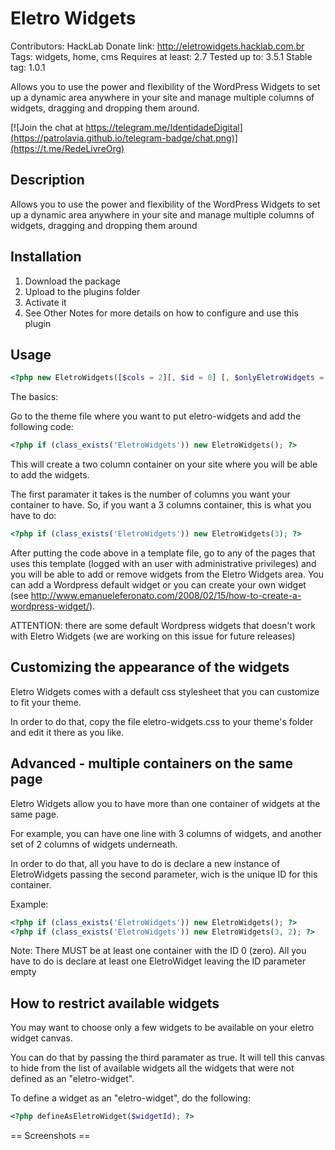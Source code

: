 # Eletro Widgets
Contributors: HackLab
Donate link: http://eletrowidgets.hacklab.com.br
Tags: widgets, home, cms
Requires at least: 2.7
Tested up to: 3.5.1
Stable tag: 1.0.1

Allows you to use the power and flexibility of the WordPress Widgets to set
up a dynamic area anywhere in your site and manage multiple columns of
widgets, dragging and dropping them around.

[![Join the chat at https://telegram.me/IdentidadeDigital](https://patrolavia.github.io/telegram-badge/chat.png)](https://t.me/RedeLivreOrg)

## Description

Allows you to use the power and flexibility of the WordPress Widgets to set up a dynamic area anywhere in your site and manage multiple columns of widgets, dragging and dropping them around

## Installation

1. Download the package
2. Upload to the plugins folder
3. Activate it
4. See Other Notes for more details on how to configure and use this plugin

## Usage

```php
<?php new EletroWidgets([$cols = 2][, $id = 0] [, $onlyEletroWidgets = false]); ?>
```

The basics:

Go to the theme file where you want to put eletro-widgets and add the following code:
```php
<?php if (class_exists('EletroWidgets')) new EletroWidgets(); ?>
```
This will create a two column container on your site where you will be able to add the widgets.

The first paramater it takes is the number of columns you want your
container to have. So, if you want a 3 columns container, this is what you
have to do:

```php
<?php if (class_exists('EletroWidgets')) new EletroWidgets(3); ?>
```

After putting the code above in a template file, go to any of the pages that uses this template (logged with an user with administrative privileges) and you will be able to add or remove widgets from the Eletro Widgets area. You can add a Wordpress default widget or you can create your own widget (see http://www.emanueleferonato.com/2008/02/15/how-to-create-a-wordpress-widget/).

ATTENTION: there are some default Wordpress widgets that doesn't work with Eletro Widgets (we are working on this issue for future releases)

## Customizing the appearance of the widgets

Eletro Widgets comes with a default css stylesheet that you can customize to fit your theme.

In order to do that, copy the file eletro-widgets.css to your theme's folder and edit it there as you like.


## Advanced - multiple containers on the same page

Eletro Widgets allow you to have more than one container of widgets at the same page.

For example, you can have one line with 3 columns of widgets, and another set of 2 columns of widgets underneath.

In order to do that, all you have to do is declare a new instance of EletroWidgets passing the second parameter, wich is the unique ID for this container.

Example:
```php
<?php if (class_exists('EletroWidgets')) new EletroWidgets(); ?>
<?php if (class_exists('EletroWidgets')) new EletroWidgets(3, 2); ?>
```
Note: There MUST be at least one container with the ID 0 (zero). All you have to do is declare at least one EletroWidget leaving the ID parameter empty


## How to restrict available widgets

You may want to choose only a few widgets to be available on your eletro widget canvas.

You can do that by passing the third paramater as true. It will tell this canvas to hide from the list of available widgets all the widgets that were not defined as an "eletro-widget".

To define a widget as an "eletro-widget", do the following:

```php
<?php defineAsEletroWidget($widgetId); ?>
```

== Screenshots ==


	
